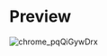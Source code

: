 # Preview
![chrome_pqQiGywDrx](https://user-images.githubusercontent.com/91462076/170737446-d29ba5ee-52e6-4f5a-9e23-a0c5ddd58d58.png)

